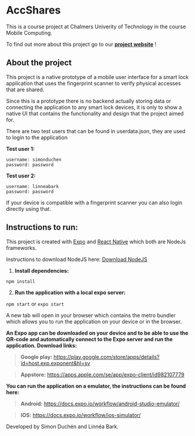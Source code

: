 # AccShares
This is a course project at Chalmers Univerity of Technology in the course Mobile Computing. 

To find out more about this project go to our [**project website**](https://barklinnea0.wixsite.com/mobilecomputing) !
## About the project
This project is a native prototype of a mobile user interface for a smart lock application that uses the fingerprint scanner to verify physical accesses that are shared.

Since this is a prototype there is no backend actually storing data or connecting the application to any smart lock devices, it is only to show a native UI that contains the functionality and design that the project aimed for.

There are two test users that can be found in userdata.json, they are used to login to the application 

**Test user 1:** 

    username: simonduchen
    password: password
**Test user 2:** 

    username: linneabark
    password: password

If your device is compatible with a fingerprint scanner you can also login directly using that.

## Instructions to run:

This project is created with [Expo](https://expo.se/) and [React Native](https://reactnative.dev/) which both are NodeJs frameworks.

Instructions to download NodeJS here: [Download NodeJS](https://nodejs.org/en/download/)

1. **Install dependencies:**

`npm install`

2. **Run the application with a local expo server:** 

`npm start` or `expo start`

A new tab will open in your browser which contains the metro bundler which allows you to run the application on your device or in the browser.

**An Expo app can be downloaded on your device and to be able to use the QR-code and automatically connect to the Expo server and run the application. Download links:**

> **Google play:** https://play.google.com/store/apps/details?id=host.exp.exponent&hl=sv

> **Appstore:** https://apps.apple.com/se/app/expo-client/id982107779

**You can run the application on a emulator, the instructions can be found here:**

> **Android:**
> https://docs.expo.io/workflow/android-studio-emulator/ 

> **IOS:**
> https://docs.expo.io/workflow/ios-simulator/


Developed by Simon Duchén and Linnéa Bark.


